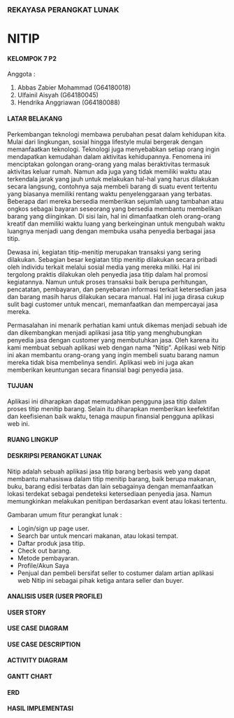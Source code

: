 ### REKAYASA PERANGKAT LUNAK
# NITIP
#### KELOMPOK 7 P2

Anggota :
1. Abbas Zabier Mohammad (G64180018)
2. Ulfainil Aisyah (G64180045)
3. Hendrika Anggriawan (G64180088)


#### LATAR BELAKANG

Perkembangan teknologi membawa perubahan pesat dalam kehidupan kita. Mulai dari lingkungan, sosial hingga lifestyle mulai bergerak dengan memanfaatkan teknologi. Teknologi juga menyebabkan setiap orang ingin mendapatkan kemudahan dalam aktivitas kehidupannya. Fenomena ini menciptakan golongan orang-orang yang malas beraktivitas termasuk aktivitas keluar rumah. Namun ada juga yang tidak memiliki waktu atau terkendala jarak yang jauh untuk melakukan hal-hal yang harus dilakukan secara langsung, contohnya saja membeli barang di suatu event tertentu yang biasanya memiliki rentang waktu penyelenggaraan yang terbatas. Beberapa dari mereka bersedia memberikan sejumlah uang tambahan atau ongkos sebagai bayaran seseorang yang bersedia membantu membelikan barang yang diinginkan. Di sisi lain, hal ini dimanfaatkan oleh orang-orang kreatif dan memiliki waktu luang yang berkeinginan untuk mengubah waktu luangnya menjadi uang dengan membuka usaha penyedia berbagai jasa titip.
 
Dewasa ini, kegiatan titip-menitip merupakan transaksi yang sering dilakukan. Sebagian besar kegiatan titip menitip dilakukan secara pribadi oleh individu terkait melalui sosial media yang mereka miliki. Hal ini tergolong praktis dilakukan oleh penyedia jasa titip dalam hal promosi kegiatannya. Namun untuk proses transaksi baik berupa perhitungan, pencatatan, pembayaran, dan penyebaran informasi terkait ketersedian jasa dan barang masih harus dilakukan secara manual. Hal ini juga dirasa cukup sulit bagi customer untuk mencari, memanfaatkan dan mempercayai jasa mereka. 

Permasalahan ini menarik perhatian kami untuk dikemas menjadi sebuah ide dan dikembangkan menjadi aplikasi jasa titip yang menghubungkan penyedia jasa dengan customer yang membutuhkan jasa. Oleh karena itu kami membuat sebuah aplikasi web dengan nama “Nitip”. Aplikasi web Nitip ini akan membantu orang-orang yang ingin membeli suatu barang namun mereka tidak bisa membelinya sendiri. Aplikasi web ini juga akan memberikan keuntungan secara finansial bagi penyedia jasa. 


#### TUJUAN

Aplikasi ini diharapkan dapat memudahkan pengguna jasa titip dalam proses titip menitip barang. Selain itu diharapkan memberikan keefektifan dan keefisienan baik waktu, tenaga maupun finansial pengguna aplikasi web ini.


#### RUANG LINGKUP

#### DESKRIPSI PERANGKAT LUNAK
Nitip adalah sebuah aplikasi jasa titip barang berbasis web yang dapat membantu mahasiswa dalam titip menitip barang, baik berupa makanan, buku, barang edisi terbatas dan lain sebagainya dengan memanfaatkan lokasi terdekat sebagai pendeteksi ketersediaan penyedia jasa. Namun memungkinkan melakukan penitipan berdasarkan event atau lokasi tertentu.

Gambaran umum fitur perangkat lunak :

- Login/sign up page user.
- Search bar untuk mencari makanan, atau lokasi tempat.
- Daftar produk jasa titip.
- Check out barang.
- Metode pembayaran.
- Profile/Akun Saya
- Penjual dan pembeli bersifat seller to costumer dalam artian aplikasi web Nitip ini sebagai pihak ketiga antara seller dan buyer.


#### ANALISIS USER (USER PROFILE)


#### USER STORY


#### USE CASE DIAGRAM


#### USE CASE DESCRIPTION


#### ACTIVITY DIAGRAM


#### GANTT CHART


#### ERD


#### HASIL IMPLEMENTASI
